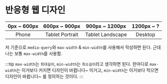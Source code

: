 # 반응형 웹 디자인


|0px ~ 600px|600px ~ 900px|900px ~ 1200px|1200px ~ ?|
|:-----------:|:-------------:|:--------------:|:----------:|
|Phone|Tablet Portrait|Tablet Landscape|Desktop|

저 기준으로 `media-query`와 `max-width` & `min-width`를 사용해서 작성하면 된다.
근데 나는 보통 `max-width`를 사용함.

:::tip
`max-width`는 `최대길이`, `min-width`는 `최소길이`라고 생각하면 된다.
한마디로 `max-width`는 이거보다 커지면 디자인이 바뀝니다~ 이거고,
`min-width`는 이거보다 작으면 디자인이 바뀝니다~ 를 정의하는 것이다.
 :::


<Disqus/>